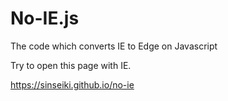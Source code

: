 # No-IE.js
The code which converts IE to Edge on Javascript

Try to open this page with IE.

https://sinseiki.github.io/no-ie
